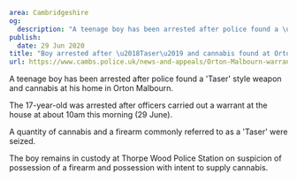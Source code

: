 ```yaml
area: Cambridgeshire
og:
  description: "A teenage boy has been arrested after police found a \u2018Taser\u2019 style weapon and cannabis at his home in Orton Malbourn."
publish:
  date: 29 Jun 2020
title: "Boy arrested after \u2018Taser\u2019 and cannabis found at Orton home"
url: https://www.cambs.police.uk/news-and-appeals/Orton-Malbourn-warrant-29-June
```

A teenage boy has been arrested after police found a 'Taser' style weapon and cannabis at his home in Orton Malbourn.

The 17-year-old was arrested after officers carried out a warrant at the house at about 10am this morning (29 June).

A quantity of cannabis and a firearm commonly referred to as a 'Taser' were seized.

The boy remains in custody at Thorpe Wood Police Station on suspicion of possession of a firearm and possession with intent to supply cannabis.
